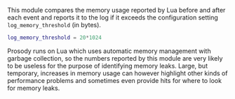 This module compares the memory usage reported by Lua before and after
each event and reports it to the log if it exceeds the configuration
setting `log_memory_threshold` (in bytes).

``` lua
log_memory_threshold = 20*1024
```

Prosody runs on Lua which uses automatic memory management with garbage
collection, so the numbers reported by this module are very likely to be
useless for the purpose of identifying memory leaks. Large, but
temporary, increases in memory usage can however highlight other kinds
of performance problems and sometimes even provide hits for where to
look for memory leaks.

